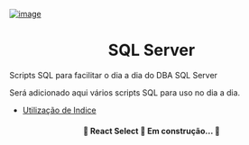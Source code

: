 [![image](https://img.shields.io/badge/LinkedIn-0077B5?style=for-the-badge&logo=linkedin&logoColor=white)](https://www.linkedin.com/in/sxavierm/)

<h1 align="center">SQL Server</h1>
Scripts SQL para facilitar o dia a dia do DBA SQL Server

Será adicionado aqui vários scripts SQL para uso no dia a dia.

* [Utilização de Indice](./IndicesNaoUtilizados.sql)



<h4 align="center"> 
	🚧  React Select 🚀 Em construção...  🚧
</h4>